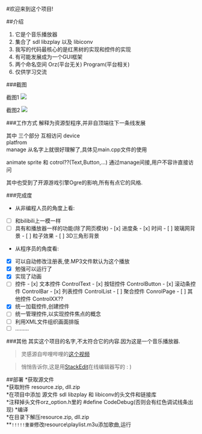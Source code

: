 ﻿#欢迎来到这个项目!

##介绍

 1. 它是个音乐播放器
 2. 集合了 sdl   libzplay 以及 libiconv
 3. 我写的代码最核心的是红黑树的实现和控件的实现
 4. 有可能发展成为一个GUI框架
 5. 两个命名空间 Orz(平台无关) Program(平台相关)
 6. 仅供学习交流

###截图

截图1
![](https://raw.githubusercontent.com/endlesstravel/MusicPlayerWithOpenLib/screenshot/screenshot01.png)

截图2
![](https://raw.githubusercontent.com/endlesstravel/MusicPlayerWithOpenLib/screenshot/screenshot02.png)

###工作方式
解释为资源型程序,并非自顶端往下一条线发展

其中 三个部分 互相访问
device   
platfrom  
manage
从名字上就很好理解了,具体见main.cpp文件的使用

animate sprite 和 cotrol??(Text,Button,...) 通过manage间接,用户不容许直接访问

其中也受到了开源游戏引擎Ogre的影响,所有有点它的风格.

###完成度

- 从非编程人员的角度上看:
- [ ] 和bilibili上一模一样
- [ ] 具有和播放器一样的功能(除了网页模块)
      - [x] 进度条
      - [x] 时间
      - [ ] 玻璃网背景
      - [ ] 粒子效果
      - [ ] 3D三角形背景

- 从程序员的角度看:
- [x] 可以自动修改注册表,使.MP3文件默认为这个播放
- [x] 勉强可以运行了
- [x] 实现了动画
- [ ] 控件
      - [x] 文本控件 ControlText
      - [x] 按钮控件 ControlButton
      - [x] 滚动条控件 ControlBar
      - [x] 列表控件 ControlList
      - [ ] 聚合控件 ConrolPage
      - [ ] 其他控件 ControlXX??
- [x] 统一加载控件,创建控件
- [ ] 统一管理控件,以实现控件焦点的概念
- [ ] 利用XML文件组织画面排版
- [ ] .........

###其他
其实这个项目的名字,不太符合它的内容.因为这是一个音乐播放器.

>灵感源自哔哩哔哩的[这个视频](http://www.bilibili.com/video/av1750418)

>悄悄告诉你,这是用[StackEdit](https://stackedit.io/)在线编辑器写的 : )


##部署
*获取源文件<br>
*获取附件 resource.zip, dll.zip<br>
*在项目中添加 源文件 sdl  libzplay 和 libiconv的头文件和链接库<br>
*注释掉头文件orz_option.h里的 #define CodeDebug(否则会有红色调试线条出现)
*编译<br>
*在目录下解压resource.zip, dll.zip<br>
**`!!!!!重要`修改resource\playlist.m3u添加歌曲,运行<br>

